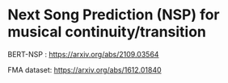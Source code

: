 # Next Song Prediction (NSP) for musical continuity/transition

BERT-NSP : https://arxiv.org/abs/2109.03564 <div>
FMA dataset: https://arxiv.org/abs/1612.01840
